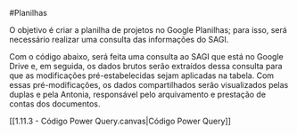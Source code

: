 #Planilhas 

O objetivo é criar a planilha de projetos no Google Planilhas; para isso, será necessário realizar uma consulta das informações do SAGI.

Com o código abaixo, será feita uma consulta ao SAGI que está no Google Drive e, em seguida, os dados brutos serão extraídos dessa consulta para que as modificações pré-estabelecidas sejam aplicadas na tabela. Com essas pré-modificações, os dados compartilhados serão visualizados pelas duplas e pela Antonia, responsável pelo arquivamento e prestação de contas dos documentos.

[[1.11.3 - Código Power Query.canvas|Código Power Query]]

